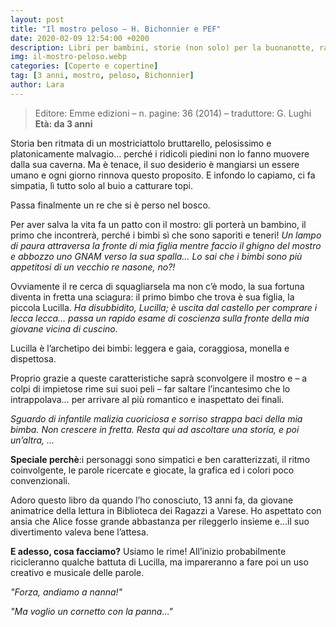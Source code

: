 ```yaml
---
layout: post
title: "Il mostro peloso – H. Bichonnier e PEF"
date: 2020-02-09 12:54:00 +0200
description: Libri per bambini, storie (non solo) per la buonanotte, racconti e letture per giocare e leggere con i bimbi.
img: il-mostro-peloso.webp
categories: [Coperte e copertine]
tag: [3 anni, mostro, peloso, Bichonnier]
author: Lara
---
```

> Editore: Emme edizioni – n. pagine: 36 (2014) – traduttore: G. Lughi   
**Età: da 3 anni**

Storia ben ritmata di un mostriciattolo bruttarello, pelosissimo e platonicamente malvagio… perché i ridicoli piedini non lo fanno muovere dalla sua caverna.  Ma è tenace, il suo desiderio è mangiarsi un essere umano e ogni giorno rinnova questo proposito. E infondo lo capiamo, ci fa simpatia, lì tutto solo al buio a catturare topi.

Passa finalmente un re che si è perso nel bosco.

Per aver salva la vita fa un patto con il mostro: gli porterà un bambino, il primo che incontrerà, perché i bimbi sì che sono saporiti e teneri! *Un lampo di paura attraversa la fronte di mia figlia mentre faccio il ghigno del mostro e abbozzo uno GNAM verso la sua spalla… Lo sai che i bimbi sono più appetitosi di un vecchio re nasone, no?!*

Ovviamente il re cerca di squagliarsela ma non c’è modo, la sua fortuna diventa in fretta una sciagura: il primo bimbo che trova è sua figlia, la piccola Lucilla. *Ha disubbidito, Lucilla; è uscita dal castello per comprare i lecca lecca… passa un rapido esame di coscienza sulla fronte della mia giovane vicina di cuscino.*

Lucilla è l’archetipo dei bimbi: leggera e gaia, coraggiosa, monella e dispettosa.

Proprio grazie a queste caratteristiche saprà sconvolgere il mostro e – a colpi di impietose rime sui suoi peli – far saltare l’incantesimo che lo intrappolava… per arrivare al più romantico e inaspettato dei finali.

*Sguardo di infantile malizia cuoriciosa e sorriso strappa baci della mia bimba. Non crescere in fretta. Resta qui ad ascoltare una storia, e poi un’altra, …*

**Speciale perchè**:i personaggi sono simpatici e ben caratterizzati, il ritmo coinvolgente, le parole ricercate e giocate, la grafica ed i colori poco convenzionali.

Adoro questo libro da quando l’ho conosciuto, 13 anni fa, da giovane animatrice della lettura in Biblioteca dei Ragazzi a Varese. Ho aspettato con ansia che Alice fosse grande abbastanza per rileggerlo insieme e…il suo divertimento valeva bene l’attesa.

**E adesso, cosa facciamo?** Usiamo le rime! All’inizio probabilmente ricicleranno qualche battuta di Lucilla, ma impareranno a fare poi un uso creativo e musicale delle parole.

*"Forza, andiamo a nanna!"*

*"Ma voglio un cornetto con la panna…"*